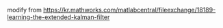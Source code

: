 modify from https://kr.mathworks.com/matlabcentral/fileexchange/18189-learning-the-extended-kalman-filter
